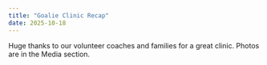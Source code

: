 ```yaml
---
title: "Goalie Clinic Recap"
date: 2025-10-18
---
```


Huge thanks to our volunteer coaches and families for a great clinic. Photos are in the Media section.
